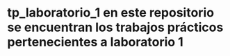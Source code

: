 # tp_laboratorio_1  en este repositorio se encuentran los trabajos prácticos pertenecientes a laboratorio 1
